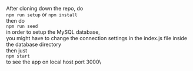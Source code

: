 After cloning down the repo, do\
`npm run setup` or `npm install`\
then do\
`npm run seed`\
in order to setup the MySQL database,\
you might have to change the connection settings in the index.js file inside the database directory\
then just\
`npm start`\
to see the app on local host port 3000\
